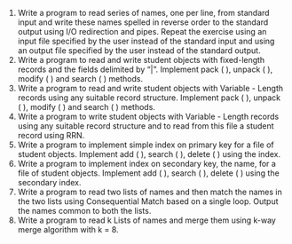 1. Write a program to read series of names, one per line, from standard input and write
these names spelled in reverse order to the standard output using I/O redirection and
pipes. Repeat the exercise using an input file specified by the user instead of the
standard input and using an output file specified by the user instead of the standard
output. <br>
2. Write a program to read and write student objects with fixed-length records and the
fields delimited by “|”. Implement pack ( ), unpack ( ), modify ( ) and search ( )
methods.<br>
3. Write a program to read and write student objects with Variable - Length records
using any suitable record structure. Implement pack ( ), unpack ( ), modify ( ) and
search ( ) methods.<br>
4. Write a program to write student objects with Variable - Length records using any
suitable record structure and to read from this file a student record using RRN.<br>
5. Write a program to implement simple index on primary key for a file of student
objects. Implement add ( ), search ( ), delete ( ) using the index.<br>
6. Write a program to implement index on secondary key, the name, for a file of
student objects. Implement add ( ), search ( ), delete ( ) using the secondary index.<br>
7. Write a program to read two lists of names and then match the names in the two lists
using Consequential Match based on a single loop. Output the names common to
both the lists.<br>
8. Write a program to read k Lists of names and merge them using k-way merge
algorithm with k = 8.<br>
